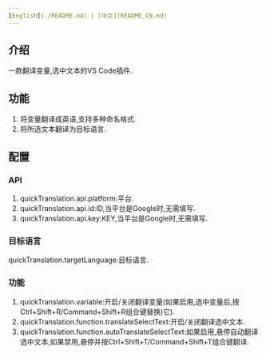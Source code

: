 ```yaml
---
[English](./README.md) | [中文](README_CN.md)
---
```

## 介绍
一款翻译变量,选中文本的VS Code插件.
## 功能
1. 将变量翻译成英语,支持多种命名格式.
2. 将所选文本翻译为目标语言.
## 配置
### API
1. quickTranslation.api.platform:平台.
2. quickTranslation.api.id:ID,当平台是Google时,无需填写.
3. quickTranslation.api.key:KEY,当平台是Google时,无需填写.
### 目标语言
quickTranslation.targetLanguage:目标语言.
### 功能
1. quickTranslation.variable:开启/关闭翻译变量(如果启用,选中变量后,按Ctrl+Shift+R/Command+Shift+R组合键替换)它).
2. quickTranslation.function.translateSelectText:开启/关闭翻译选中文本.
3. quickTranslation.function.autoTranslateSelectText:如果启用,悬停自动翻译选中文本,如果禁用,悬停并按Ctrl+Shift+T/Command+Shift+T组合键翻译.